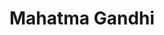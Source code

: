 ---
title: "Mahatma Gandhi"
cc-type: person
hashtag: "mahatma-gandhi"
born-on: 1869-10-02
died-on: 1948-01-30
tags:
  - Indian
  - Activist
  - Politician
  - Human Being
  - dead at the moment
---